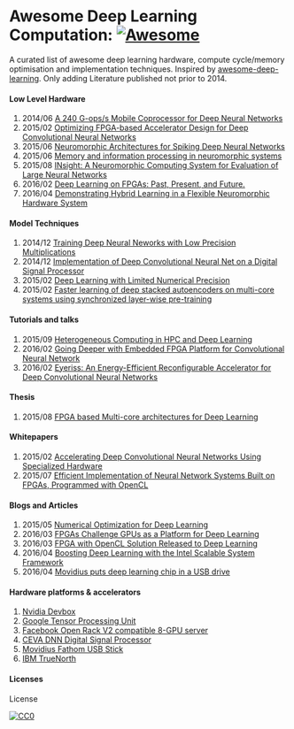 
# Awesome Deep Learning Computation: [![Awesome](https://cdn.rawgit.com/sindresorhus/awesome/d7305f38d29fed78fa85652e3a63e154dd8e8829/media/badge.svg)](https://github.com/sindresorhus/awesome)
A curated list of awesome deep learning hardware, compute cycle/memory optimisation and implementation techniques.  Inspired by [awesome-deep-learning](https://github.com/ChristosChristofidis/awesome-deep-learning).
Only adding Literature published not prior to 2014.


#### Low Level Hardware

1.  2014/06 [A 240 G-ops/s Mobile Coprocessor for Deep Neural Networks](http://www.cv-foundation.org//openaccess/content_cvpr_workshops_2014/W17/papers/Gokhale_A_240_G-opss_2014_CVPR_paper.pdf)
2.  2015/02 [Optimizing FPGA-based Accelerator Design for Deep Convolutional Neural Networks](http://cadlab.cs.ucla.edu/~cong/slides/fpga2015_chen.pdf)
3.  2015/06 [Neuromorphic Architectures for Spiking Deep Neural Networks](http://ncs.ethz.ch/pubs/pdf/Indiveri_etal15.pdf)
4.  2015/06 [Memory and information processing in neuromorphic systems](http://arxiv.org/pdf/1506.03264.pdf)
5.  2015/08 [INsight: A Neuromorphic Computing System for Evaluation of Large Neural Networks](http://arxiv.org/pdf/1508.01008.pdf)
6.  2016/02 [Deep Learning on FPGAs: Past, Present, and Future.](http://arxiv.org/abs/1602.04283)
7.  2016/04 [Demonstrating Hybrid Learning in a Flexible Neuromorphic Hardware System](https://arxiv.org/pdf/1604.05080.pdf)

#### Model Techniques

1.  2014/12 [Training Deep Neural Neworks with Low Precision Multiplications](https://arxiv.org/pdf/1412.7024.pdf)
2.  2014/12 [Implementation of Deep Convolutional Neural Net on a Digital Signal Processor](http://cs229.stanford.edu/proj2014/Elaina%20Chai,Implementation%20of%20Deep%20Convolutional%20NeuralNet%20on%20a%20DSP.pdf)
3.  2015/02 [Deep Learning with Limited Numerical Precision](https://arxiv.org/pdf/1502.02551.pdf)
4.  2015/02 [Faster learning of deep stacked autoencoders on multi-core systems using synchronized layer-wise pre-training](https://arxiv.org/abs/1603.02836)


#### Tutorials and talks

1.  2015/09 [Heterogeneous Computing in HPC and Deep Learning](https://hpcuserforum.com/presentations/colorado-sept2015/InspuHeterogeneousComputingInHPCandDeepLearning.pdf)
2.  2016/02 [Going Deeper with Embedded FPGA Platform for Convolutional Neural Network](http://www.isfpga.org/index_files/Slides/1_2.pdf)
3.  2016/02 [Eyeriss: An Energy-Efficient Reconfigurable Accelerator for Deep Convolutional Neural Networks](http://www.rle.mit.edu/eems/wp-content/uploads/2016/02/eyeriss_isscc_2016_slides.pdf)

#### Thesis

1. 2015/08 [FPGA based Multi-core architectures for Deep Learning](https://etd.ohiolink.edu/!etd.send_file?accession=dayton1449417091&disposition=inline)

#### Whitepapers

1.  2015/02 [Accelerating Deep Convolutional Neural Networks Using Specialized Hardware](http://research.microsoft.com/pubs/240715/CNN%20Whitepaper.pdf)
2.  2015/07 [Efficient Implementation of Neural Network Systems Built on FPGAs, Programmed with OpenCL](https://www.altera.com/en_US/pdfs/literature/solution-sheets/efficient_neural_networks.pdf)

#### Blogs and Articles

1.  2015/05 [Numerical Optimization for Deep Learning](http://insidehpc.com/2015/05/numerical-optimization-for-deep-learning/)
2.  2016/03 [FPGAs Challenge GPUs as a Platform for Deep Learning](https://www.tractica.com/automation-robotics/fpgas-challenge-gpus-as-a-platform-for-deep-learning/)
3.  2016/03 [FPGA with OpenCL Solution Released to Deep Learning](http://www.hpcwire.com/2016/03/17/fpga-opencl-solution-released-deep-learning/)
4.  2016/04 [Boosting Deep Learning with the Intel Scalable System Framework](http://www.nextplatform.com/2016/04/14/boosting-deep-learning-intel-scalable-system-framework/)
5.  2016/04 [Movidius puts deep learning chip in a USB drive](http://www.theverge.com/2016/4/28/11510430/movidius-fathom-neural-compute-stick-myriad-2-chip)

#### Hardware platforms & accelerators

1.  [Nvidia Devbox](https://developer.nvidia.com/devbox)
2.  [Google Tensor Processing Unit](http://www.anandtech.com/show/10340/googles-tensor-processing-unit-what-we-know)
3.  [Facebook Open Rack V2 compatible 8-GPU server](https://code.facebook.com/posts/1687861518126048/facebook-to-open-source-ai-hardware-design/)
4.  [CEVA DNN Digital Signal Processor](http://www.ceva-dsp.com/CDNN)
5.  [Movidius Fathom USB Stick](http://uploads.movidius.com/1463004959-Fathom-Combined-2-pager-web.pdf)
6.  [IBM TrueNorth](http://www.research.ibm.com/articles/brain-chip.shtml)

#### Licenses
License

[![CC0](http://i.creativecommons.org/p/zero/1.0/88x31.png)](http://creativecommons.org/publicdomain/zero/1.0/)

